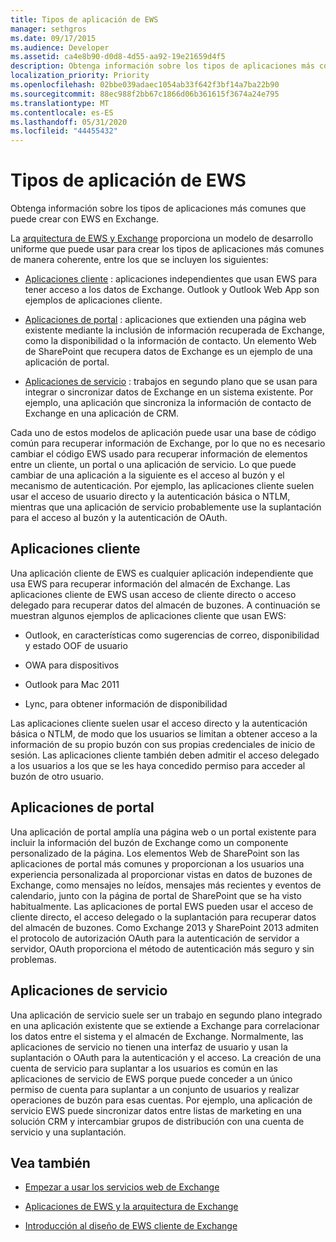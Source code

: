```yaml
---
title: Tipos de aplicación de EWS
manager: sethgros
ms.date: 09/17/2015
ms.audience: Developer
ms.assetid: ca4e8b90-d0d8-4d55-aa92-19e21659d4f5
description: Obtenga información sobre los tipos de aplicaciones más comunes que puede crear con EWS en Exchange.
localization_priority: Priority
ms.openlocfilehash: 02bbe039adaec1054ab33f642f3bf14a7ba22b90
ms.sourcegitcommit: 88ec988f2bb67c1866d06b361615f3674a24e795
ms.translationtype: MT
ms.contentlocale: es-ES
ms.lasthandoff: 05/31/2020
ms.locfileid: "44455432"
---
```

# <a name="ews-application-types"></a>Tipos de aplicación de EWS

Obtenga información sobre los tipos de aplicaciones más comunes que puede crear con EWS en Exchange.
  
La [arquitectura de EWS y Exchange](ews-applications-and-the-exchange-architecture.md) proporciona un modelo de desarrollo uniforme que puede usar para crear los tipos de aplicaciones más comunes de manera coherente, entre los que se incluyen los siguientes: 
  
- [Aplicaciones cliente](#bk_clientapps) : aplicaciones independientes que usan EWS para tener acceso a los datos de Exchange. Outlook y Outlook Web App son ejemplos de aplicaciones cliente. 
    
- [Aplicaciones de portal](#bk_portalapps) : aplicaciones que extienden una página web existente mediante la inclusión de información recuperada de Exchange, como la disponibilidad o la información de contacto. Un elemento Web de SharePoint que recupera datos de Exchange es un ejemplo de una aplicación de portal. 
    
- [Aplicaciones de servicio](#bk_serviceapps) : trabajos en segundo plano que se usan para integrar o sincronizar datos de Exchange en un sistema existente. Por ejemplo, una aplicación que sincroniza la información de contacto de Exchange en una aplicación de CRM. 
    
Cada uno de estos modelos de aplicación puede usar una base de código común para recuperar información de Exchange, por lo que no es necesario cambiar el código EWS usado para recuperar información de elementos entre un cliente, un portal o una aplicación de servicio. Lo que puede cambiar de una aplicación a la siguiente es el acceso al buzón y el mecanismo de autenticación. Por ejemplo, las aplicaciones cliente suelen usar el acceso de usuario directo y la autenticación básica o NTLM, mientras que una aplicación de servicio probablemente use la suplantación para el acceso al buzón y la autenticación de OAuth.
  
## <a name="client-applications"></a>Aplicaciones cliente
<a name="bk_clientapps"> </a>

Una aplicación cliente de EWS es cualquier aplicación independiente que usa EWS para recuperar información del almacén de Exchange. Las aplicaciones cliente de EWS usan acceso de cliente directo o acceso delegado para recuperar datos del almacén de buzones. A continuación se muestran algunos ejemplos de aplicaciones cliente que usan EWS:
  
- Outlook, en características como sugerencias de correo, disponibilidad y estado OOF de usuario
    
- OWA para dispositivos
    
- Outlook para Mac 2011
    
- Lync, para obtener información de disponibilidad
    
Las aplicaciones cliente suelen usar el acceso directo y la autenticación básica o NTLM, de modo que los usuarios se limitan a obtener acceso a la información de su propio buzón con sus propias credenciales de inicio de sesión. Las aplicaciones cliente también deben admitir el acceso delegado a los usuarios a los que se les haya concedido permiso para acceder al buzón de otro usuario.
  
## <a name="portal-applications"></a>Aplicaciones de portal
<a name="bk_portalapps"> </a>

Una aplicación de portal amplía una página web o un portal existente para incluir la información del buzón de Exchange como un componente personalizado de la página. Los elementos Web de SharePoint son las aplicaciones de portal más comunes y proporcionan a los usuarios una experiencia personalizada al proporcionar vistas en datos de buzones de Exchange, como mensajes no leídos, mensajes más recientes y eventos de calendario, junto con la página de portal de SharePoint que se ha visto habitualmente. Las aplicaciones de portal EWS pueden usar el acceso de cliente directo, el acceso delegado o la suplantación para recuperar datos del almacén de buzones. Como Exchange 2013 y SharePoint 2013 admiten el protocolo de autorización OAuth para la autenticación de servidor a servidor, OAuth proporciona el método de autenticación más seguro y sin problemas.
  
## <a name="service-applications"></a>Aplicaciones de servicio
<a name="bk_serviceapps"> </a>

Una aplicación de servicio suele ser un trabajo en segundo plano integrado en una aplicación existente que se extiende a Exchange para correlacionar los datos entre el sistema y el almacén de Exchange. Normalmente, las aplicaciones de servicio no tienen una interfaz de usuario y usan la suplantación o OAuth para la autenticación y el acceso. La creación de una cuenta de servicio para suplantar a los usuarios es común en las aplicaciones de servicio de EWS porque puede conceder a un único permiso de cuenta para suplantar a un conjunto de usuarios y realizar operaciones de buzón para esas cuentas. Por ejemplo, una aplicación de servicio EWS puede sincronizar datos entre listas de marketing en una solución CRM y intercambiar grupos de distribución con una cuenta de servicio y una suplantación.
  
## <a name="see-also"></a>Vea también


- [Empezar a usar los servicios web de Exchange](start-using-web-services-in-exchange.md)
    
- [Aplicaciones de EWS y la arquitectura de Exchange](ews-applications-and-the-exchange-architecture.md)
    
- [Introducción al diseño de EWS cliente de Exchange](ews-client-design-overview-for-exchange.md)
    

